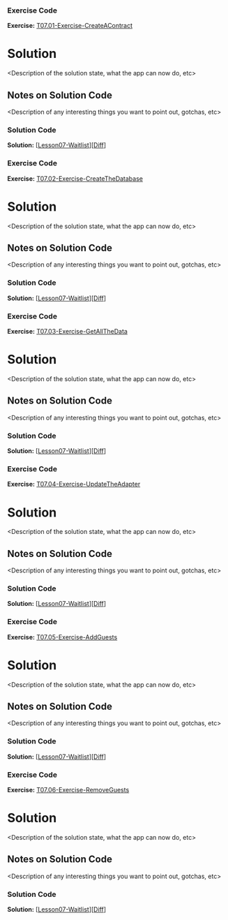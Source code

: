 


### Exercise Code
**Exercise:** [T07.01-Exercise-CreateAContract](https://github.com/udacity/ud851-Exercises/tree/student/Lesson07-Waitlist/T07.01-Exercise-CreateAContract)



# <Name of Node> Solution

<Description of the solution state, what the app can now do, etc>

## Notes on Solution Code

<Description of any interesting things you want to point out, gotchas, etc>

### Solution Code
**Solution:** [[Lesson07-Waitlist](https://github.com/udacity/ud851-Exercises/tree/student/Lesson07-Waitlist)][[Diff](https://github.com/udacity/ud851-Exercises/compare/T07.01-Exercise-CreateAContract...T07.01-Solution-CreateAContract)]



### Exercise Code
**Exercise:** [T07.02-Exercise-CreateTheDatabase](https://github.com/udacity/ud851-Exercises/tree/student/Lesson07-Waitlist/T07.02-Exercise-CreateTheDatabase)



# <Name of Node> Solution

<Description of the solution state, what the app can now do, etc>

## Notes on Solution Code

<Description of any interesting things you want to point out, gotchas, etc>

### Solution Code
**Solution:** [[Lesson07-Waitlist](https://github.com/udacity/ud851-Exercises/tree/student/Lesson07-Waitlist)][[Diff](https://github.com/udacity/ud851-Exercises/compare/T07.02-Exercise-CreateTheDatabase...T07.02-Solution-CreateTheDatabase)]



### Exercise Code
**Exercise:** [T07.03-Exercise-GetAllTheData](https://github.com/udacity/ud851-Exercises/tree/student/Lesson07-Waitlist/T07.03-Exercise-GetAllTheData)



# <Name of Node> Solution

<Description of the solution state, what the app can now do, etc>

## Notes on Solution Code

<Description of any interesting things you want to point out, gotchas, etc>

### Solution Code
**Solution:** [[Lesson07-Waitlist](https://github.com/udacity/ud851-Exercises/tree/student/Lesson07-Waitlist)][[Diff](https://github.com/udacity/ud851-Exercises/compare/T07.03-Exercise-GetAllTheData...T07.03-Solution-GetAllTheData)]



### Exercise Code
**Exercise:** [T07.04-Exercise-UpdateTheAdapter](https://github.com/udacity/ud851-Exercises/tree/student/Lesson07-Waitlist/T07.04-Exercise-UpdateTheAdapter)



# <Name of Node> Solution

<Description of the solution state, what the app can now do, etc>

## Notes on Solution Code

<Description of any interesting things you want to point out, gotchas, etc>

### Solution Code
**Solution:** [[Lesson07-Waitlist](https://github.com/udacity/ud851-Exercises/tree/student/Lesson07-Waitlist)][[Diff](https://github.com/udacity/ud851-Exercises/compare/T07.04-Exercise-UpdateTheAdapter...T07.04-Solution-UpdateTheAdapter)]



### Exercise Code
**Exercise:** [T07.05-Exercise-AddGuests](https://github.com/udacity/ud851-Exercises/tree/student/Lesson07-Waitlist/T07.05-Exercise-AddGuests)



# <Name of Node> Solution

<Description of the solution state, what the app can now do, etc>

## Notes on Solution Code

<Description of any interesting things you want to point out, gotchas, etc>

### Solution Code
**Solution:** [[Lesson07-Waitlist](https://github.com/udacity/ud851-Exercises/tree/student/Lesson07-Waitlist)][[Diff](https://github.com/udacity/ud851-Exercises/compare/T07.05-Exercise-AddGuests...T07.05-Solution-AddGuests)]



### Exercise Code
**Exercise:** [T07.06-Exercise-RemoveGuests](https://github.com/udacity/ud851-Exercises/tree/student/Lesson07-Waitlist/T07.06-Exercise-RemoveGuests)



# <Name of Node> Solution

<Description of the solution state, what the app can now do, etc>

## Notes on Solution Code

<Description of any interesting things you want to point out, gotchas, etc>

### Solution Code
**Solution:** [[Lesson07-Waitlist](https://github.com/udacity/ud851-Exercises/tree/student/Lesson07-Waitlist)][[Diff](https://github.com/udacity/ud851-Exercises/compare/T07.06-Exercise-RemoveGuests...T07.06-Solution-RemoveGuests)]
